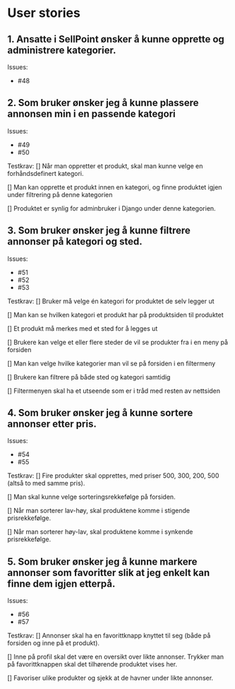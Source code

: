 # User stories

## 1. Ansatte i SellPoint ønsker å kunne opprette og administrere kategorier.

Issues:
- #48



## 2. Som bruker ønsker jeg å kunne plassere annonsen min i en passende kategori

Issues:
- #49
- #50

Testkrav:
[] Når man oppretter et produkt, skal man kunne velge en forhåndsdefinert kategori. 

[] Man kan opprette et produkt innen en kategori, og finne produktet igjen under filtrering på denne kategorien 

[] Produktet er synlig for adminbruker i Django under denne kategorien.  

## 3. Som bruker ønsker jeg å kunne filtrere annonser på kategori og sted.

Issues:
- #51
- #52
- #53

Testkrav:
[] Bruker må velge én kategori for produktet de selv legger ut 

[] Man kan se hvilken kategori et produkt har på produktsiden til produktet 

[] Et produkt må merkes med et sted for å legges ut 

[] Brukere kan velge et eller flere steder de vil se produkter fra i en meny på forsiden 

[] Man kan velge hvilke kategorier man vil se på forsiden i en filtermeny 

[] Brukere kan filtrere på både sted og kategori samtidig 

[] Filtermenyen skal ha et utseende som er i tråd med resten av nettsiden 

## 4. Som bruker ønsker jeg å kunne sortere annonser etter pris.

Issues:
- #54
- #55

Testkrav:
[] Fire produkter skal opprettes, med priser 500, 300, 200, 500 (altså to med samme pris). 

[] Man skal kunne velge sorteringsrekkefølge på forsiden. 

[] Når man sorterer lav-høy, skal produktene komme i stigende prisrekkefølge. 

[] Når man sorterer høy-lav, skal produktene komme i synkende prisrekkefølge.  

## 5. Som bruker ønsker jeg å kunne markere annonser som favoritter slik at jeg enkelt kan finne dem igjen etterpå.

Issues:
- #56
- #57

Testkrav: 
[] Annonser skal ha en favorittknapp knyttet til seg (både på forsiden og inne på et produkt). 

[] Inne på profil skal det være en oversikt over likte annonser. Trykker man på favorittknappen skal det tilhørende produktet vises her. 

[] Favoriser ulike produkter og sjekk at de havner under likte annonser. 


